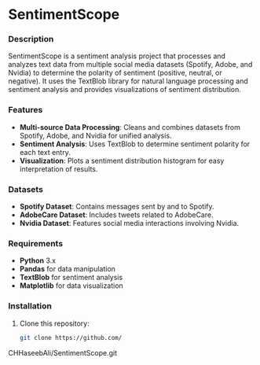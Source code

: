 # SentimentScope

### Description
SentimentScope is a sentiment analysis project that processes and analyzes text data from multiple social media datasets (Spotify, Adobe, and Nvidia) to determine the polarity of sentiment (positive, neutral, or negative). It uses the TextBlob library for natural language processing and sentiment analysis and provides visualizations of sentiment distribution.

### Features
- **Multi-source Data Processing**: Cleans and combines datasets from Spotify, Adobe, and Nvidia for unified analysis.
- **Sentiment Analysis**: Uses TextBlob to determine sentiment polarity for each text entry.
- **Visualization**: Plots a sentiment distribution histogram for easy interpretation of results.

### Datasets
- **Spotify Dataset**: Contains messages sent by and to Spotify.
- **AdobeCare Dataset**: Includes tweets related to AdobeCare.
- **Nvidia Dataset**: Features social media interactions involving Nvidia.

### Requirements
- **Python** 3.x
- **Pandas** for data manipulation
- **TextBlob** for sentiment analysis
- **Matplotlib** for data visualization

### Installation
1. Clone this repository:
   ```bash
   git clone https://github.com/
CHHaseebAli/SentimentScope.git
